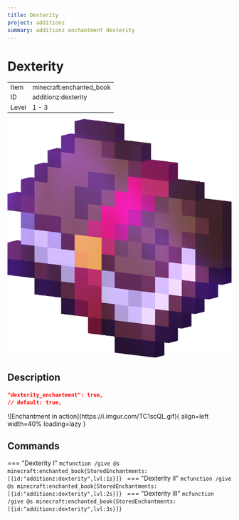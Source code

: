 ```yaml
---
title: Dexterity
project: additionz
summary: additionz enchantment dexterity
---
```

# Dexterity
<div class="combi">
<div class="divthing">
<table class="tablething">
    <tbody>
        <tr>
            <td class="first-column">Item</td>
            <td class="second-column">minecraft:enchanted_book</td>
        </tr>
        <tr id="linear-top">
            <td class="first-column">ID</td>
            <td class="second-column">additionz:dexterity</td>
        </tr>
        <tr id="linear-top">
            <td class="first-column">Level</td>
            <td class="second-column">1 - 3</td>
        </tr>
    </tbody>
</table>
</div>
<div class="div-img-center">
<img src="../../../../assets/additionz/enchantments/enchanted_book.png" loading="lazy" />
</div>
</div>

## Description

```json
"dexterity_enchantment": true,
// default: true,
```
<div class="result" markdown>
![Enchantment in action](https://i.imgur.com/TC1scQL.gif){ align=left width=40% loading=lazy }
</div>

## Commands
=== "Dexterity I"
    ```mcfunction
    /give @s minecraft:enchanted_book{StoredEnchantments:[{id:"additionz:dexterity",lvl:1s}]}
    ```
=== "Dexterity II"
    ```mcfunction
    /give @s minecraft:enchanted_book{StoredEnchantments:[{id:"additionz:dexterity",lvl:2s}]}
    ```
=== "Dexterity III"
    ```mcfunction
    /give @s minecraft:enchanted_book{StoredEnchantments:[{id:"additionz:dexterity",lvl:3s}]}
    ```